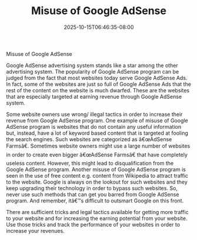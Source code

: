 ﻿---
title: "Misuse of Google AdSense"
date: 2025-10-15T06:46:35-08:00
description: "AdsenseArticles Tips for Web Success"
featured_image: "/images/AdsenseArticles.jpg"
tags: ["AdsenseArticles"]
---

Misuse of Google AdSense 

Google AdSense advertising system stands like a star among the other advertising system. The popularity of Google AdSense program can be judged from the fact that most websites today serve Google AdSense Ads. In fact, some of the websites are just so full of Google AdSense Ads that the rest of the content on the website is much dwarfed. These are the websites that are especially targeted at earning revenue through Google AdSense system.

Some website owners use wrong/ illegal tactics in order to increase their revenue from Google AdSense program. One example of misuse of Google AdSense program is websites that do not contain any useful information but, instead, have a lot of keyword based content that is targeted at fooling the search engines. Such websites are categorized as â€œAdSense Farmsâ€. Sometimes website owners might use a large number of websites in order to create even bigger â€œAdSense Farmsâ€ that have completely useless content. However, this might lead to disqualification from the Google AdSense program.  Another misuse of Google AdSense program is seen in the use of free content e.g. content from Wikipedia to attract traffic to the website. Google is always on the lookout for such websites and they keep upgrading their technology in order to bypass such websites. So, never use such methods that can get you barred from Google AdSense program. And remember, itâ€™s difficult to outsmart Google on this front.

There are sufficient tricks and legal tactics available for getting more traffic to your website and for increasing the earning potential from your website. Use those tricks and track the performance of your websites in order to increase your revenues.

